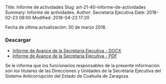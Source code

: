 Title: Informe de actividades
Slug: art-21-40-informe-de-actividades
Summary: Informe de actividades.
Author: Secretaría Ejecutiva
Date: 2018-02-23 09:00
Modified: 2018-04-23 17:20


Fecha de última actualización: 30 de marzo 2018.

### Descargar

* [Informe de Avance de la Secretaría Ejecutiva - DOCX](informe-avance-se-01.docx)
* [Informe de Avance de la Secretaría Ejecutiva - PDF](informe-avance-se-01.pdf)

Se le informa que los funcionarios responsables de la presente
información son los titulares de las Direcciones y Unidades de la
Secretaría Ejecutiva del Sistema Anticorrupción del Estado de Coahuila
de Zaragoza.
